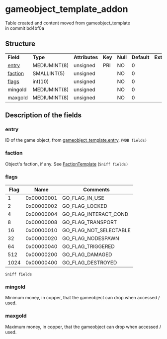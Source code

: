 # gameobject\_template\_addon

Table created and content moved from gameobject\_template in commit bd4bf0a

## Structure

|                                               |              |                |         |          |             |           |             |
|-----------------------------------------------|--------------|----------------|---------|----------|-------------|-----------|-------------|
| **Field**                                     | **Type**     | **Attributes** | **Key** | **Null** | **Default** | **Extra** | **Comment** |
| [entry](#gameobject_template_addon-entry)     | MEDIUMINT(8) | unsigned       | PRI     | NO       | 0           |           |             |
| [faction](#gameobject_template_addon-faction) | SMALLINT(5)  | unsigned       |         | NO       | 0           |           |             |
| [flags](#gameobject_template_addon-flags)     | int(10)      | unsigned       |         | NO       | 0           |           |             |
| mingold                                       | MEDIUMINT(8) | unsigned       |         | NO       | 0           |           |             |
| maxgold                                       | MEDIUMINT(8) | unsigned       |         | NO       | 0           |           |             |

## Description of the fields

### entry

ID of the game object, from [gameobject\_template.entry](https://trinitycore.atlassian.net/wiki/display/tc/gameobject_template#gameobject_template-entry). (`WDB fields)`

### faction

Object's faction, if any. See [FactionTemplate](FactionTemplate) (`Sniff fields)`

### flags

| Flag | Name       | Comments                  |
|------|------------|---------------------------|
| 1    | 0x00000001 | GO\_FLAG\_IN\_USE         |
| 2    | 0x00000002 | GO\_FLAG\_LOCKED          |
| 4    | 0x00000004 | GO\_FLAG\_INTERACT\_COND  |
| 8    | 0x00000008 | GO\_FLAG\_TRANSPORT       |
| 16   | 0x00000010 | GO\_FLAG\_NOT\_SELECTABLE |
| 32   | 0x00000020 | GO\_FLAG\_NODESPAWN       |
| 64   | 0x00000040 | GO\_FLAG\_TRIGGERED       |
| 512  | 0x00000200 | GO\_FLAG\_DAMAGED         |
| 1024 | 0x00000400 | GO\_FLAG\_DESTROYED       |

`Sniff fields`

### mingold

Minimum money, in copper, that the gameobject can drop when accessed / used.

### maxgold

Maximum money, in copper, that the gameobject can drop when accessed / used.
